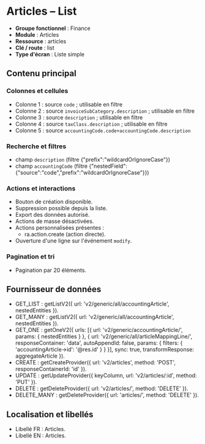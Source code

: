 # Articles – List

- **Groupe fonctionnel** : Finance
- **Module** : Articles
- **Ressource** : articles
- **Clé / route** : list
- **Type d'écran** : Liste simple

## Contenu principal
### Colonnes et cellules
- Colonne 1 : source `code` ; utilisable en filtre
- Colonne 2 : source `invoiceSubCategory.description` ; utilisable en filtre
- Colonne 3 : source `description` ; utilisable en filtre
- Colonne 4 : source `taxClass.description` ; utilisable en filtre
- Colonne 5 : source `accountingCode.code+accountingCode.description`

### Recherche et filtres
- champ `description` (filtre {"prefix":"wildcardOrIgnoreCase"})
- champ `accountingCode` (filtre {"nestedField":{"source":"code","prefix":"wildcardOrIgnoreCase"}})

### Actions et interactions
- Bouton de création disponible.
- Suppression possible depuis la liste.
- Export des données autorisé.
- Actions de masse désactivées.
- Actions personnalisées présentes :
  - ra.action.create (action directe).
- Ouverture d'une ligne sur l'événement `modify`.

### Pagination et tri
- Pagination par 20 éléments.

## Fournisseur de données
- GET_LIST : getListV2({
  url: 'v2/generic/all/accountingArticle',
  nestedEntities
}).
- GET_MANY : getListV2({
  url: 'v2/generic/all/accountingArticle',
  nestedEntities
}).
- GET_ONE : getOneV2({
  urls: [{
    url: 'v2/generic/accountingArticle/',
    params: {
      nestedEntities
    }
  }, {
    url: 'v2/generic/all/articleMappingLine/',
    responseContainer: 'data',
    autoAppendId: false,
    params: {
      filters: {
        'accountingArticle->id': '@res.id'
      }
    }
  }],
  sync: true,
  transformResponse: aggregateArticle
}).
- CREATE : getCreateProvider({
  url: 'v2/articles',
  method: 'POST',
  responseContainerId: 'id'
}).
- UPDATE : getUpdateProvider({
  keyColumn,
  url: 'v2/articles/:id',
  method: 'PUT'
}).
- DELETE : getDeleteProvider({
  url: 'v2/articles/',
  method: 'DELETE'
}).
- DELETE_MANY : getDeleteProvider({
  url: 'articles/',
  method: 'DELETE'
}).

## Localisation et libellés
- Libellé FR : Articles.
- Libellé EN : Articles.